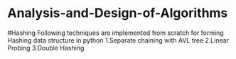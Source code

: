 # Analysis-and-Design-of-Algorithms
#Hashing
Following techniques are implemented from scratch for forming Hashing data structure in python
1.Separate chaining with AVL tree
2.Linear Probing
3.Double Hashing
